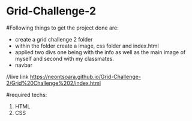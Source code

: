 # Grid-Challenge-2

#Following things to get the project done are:

- create a grid challenge 2 folder
- within the folder create a image, css folder and index.html
- applied two divs one being with the info as well as the main image of myself and second with my classmates.
- navbar

//live link
https://neontsoara.github.io/Grid-Challenge-2/Grid%20Challenge%202/index.html

#required techs:
1. HTML
2. CSS


